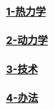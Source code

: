 # [1-热力学](https://www.cnblogs.com/photonism/p/18864809)

# [2-动力学](https://www.cnblogs.com/photonism/p/18864808)

# [3-技术](https://www.cnblogs.com/photonism/p/18872971)

# [4-办法](https://www.cnblogs.com/photonism/p/18873105)
